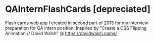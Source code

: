 # QAInternFlashCards [depreciated]
Flash cards web app I created in second part of 2013 for my interview preparation for QA intern position. Inspired by "Create a CSS Flipping Animation // David Walsh" @ https://davidwalsh.name/

